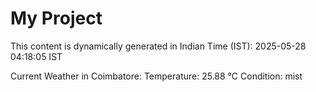 # My Project

This content is dynamically generated in Indian Time (IST): 2025-05-28 04:18:05 IST


Current Weather in Coimbatore:
Temperature: 25.88 °C
Condition: mist
